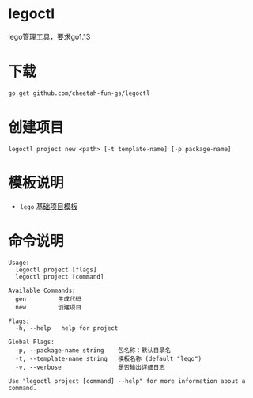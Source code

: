 # legoctl
lego管理工具，要求go1.13

# 下载
```bash
go get github.com/cheetah-fun-gs/legoctl
```

# 创建项目
```
legoctl project new <path> [-t template-name] [-p package-name]
```

# 模板说明
- ```lego``` [基础项目模板](assets/templates/lego/README.md)

# 命令说明
```
Usage:
  legoctl project [flags]
  legoctl project [command]

Available Commands:
  gen         生成代码
  new         创建项目

Flags:
  -h, --help   help for project

Global Flags:
  -p, --package-name string    包名称：默认目录名
  -t, --template-name string   模板名称 (default "lego")
  -v, --verbose                是否输出详细日志

Use "legoctl project [command] --help" for more information about a command.
```
